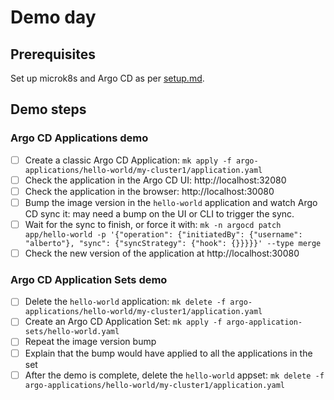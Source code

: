 # Demo day

## Prerequisites

Set up microk8s and Argo CD as per [setup.md](setup.md).

## Demo steps

### Argo CD Applications demo

- [ ] Create a classic Argo CD Application:
      `mk apply -f argo-applications/hello-world/my-cluster1/application.yaml`
- [ ] Check the application in the Argo CD UI: http://localhost:32080
- [ ] Check the application in the browser: http://localhost:30080
- [ ] Bump the image version in the `hello-world` application and watch Argo CD sync it: may need a
      bump on the UI or CLI to trigger the sync.
- [ ] Wait for the sync to finish, or force it with: `mk -n argocd patch app/hello-world -p '{"operation": {"initiatedBy": {"username": "alberto"}, "sync": {"syncStrategy": {"hook": {}}}}}' --type merge`
- [ ] Check the new version of the application at http://localhost:30080

### Argo CD Application Sets demo

- [ ] Delete the `hello-world` application:
      `mk delete -f argo-applications/hello-world/my-cluster1/application.yaml`
- [ ] Create an Argo CD Application Set:
      `mk apply -f argo-application-sets/hello-world.yaml`
- [ ] Repeat the image version bump
- [ ] Explain that the bump would have applied to all the applications in the set
- [ ] After the demo is complete, delete the `hello-world` appset:
      `mk delete -f argo-applications/hello-world/my-cluster1/application.yaml`
